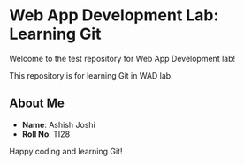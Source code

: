 # Web App Development Lab: Learning Git

Welcome to the test repository for Web App Development lab!

This repository is for learning Git in WAD lab.

## About Me

- **Name**: Ashish Joshi
- **Roll No**: TI28

Happy coding and learning Git!
